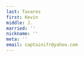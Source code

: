 ```yaml
---
last: Tavares
first: Kevin
middle: J.
married: ''
nickname: ''
meta: ''
email: captainifr@yahoo.com
---
```

